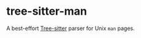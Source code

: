 # tree-sitter-man

A best-effort [Tree-sitter](https://tree-sitter.github.io/tree-sitter/) parser
for Unix `man` pages.
